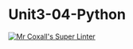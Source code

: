 # Unit3-04-Python
[![Mr Coxall's Super Linter](https://github.com/ICS3U-C-Programming-Remy-S/Unit3-04-Python/workflows/Mr%20Coxall's%20Super%20Linter/badge.svg)](https://github.com/ICS3U-C-Programming-Remy-S/Unit3-04-Python/actions/)
